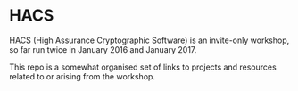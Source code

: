# HACS

HACS (High Assurance Cryptographic Software) is an invite-only workshop, so far run twice in January 2016 and January 2017.

This repo is a somewhat organised set of links to projects and resources related to or arising from the workshop.
